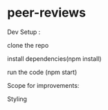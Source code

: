 # peer-reviews
Dev Setup :

clone the repo 

install dependencies(npm install)

run the code (npm start)

Scope for improvements:

Styling
